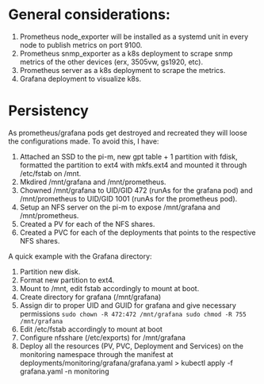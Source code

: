 # General considerations:

1. Prometheus node_exporter will be installed as a systemd unit in every node to publish metrics on port 9100.
2. Prometheus snmp_exporter as a k8s deployment to scrape snmp metrics of the other devices (erx, 3505vw, gs1920, etc).
3. Prometheus server as a k8s deployment to scrape the metrics.
4. Grafana deployment to visualize k8s.


# Persistency

As prometheus/grafana pods get destroyed and recreated they will loose the configurations made. To avoid this, I have:

  1. Attached an SSD to the pi-m, new gpt table + 1 partition with fdisk, formatted the partition to ext4 with mkfs.ext4 and mounted it through /etc/fstab on /mnt.
  2. Mkdired /mnt/grafana and /mnt/prometheus.
  3. Chowned /mnt/grafana to UID/GID 472 (runAs for the grafana pod) and /mnt/prometheus to UID/GID 1001 (runAs for the prometheus pod).
  4. Setup an NFS server on the pi-m to expose /mnt/grafana and /mnt/prometheus.
  5. Created a PV for each of the NFS shares.
  6. Created a PVC for each of the deployments that points to the respective NFS shares.

A quick example with the Grafana directory:

  1. Partition new disk.
  2. Format new partition to ext4.
  3. Mount to /mnt, edit fstab accordingly to mount at boot.
  4. Create directory for grafana (/mnt/grafana)
  5. Assign dir to proper UID and GUID for grafana and give necessary permissions
    ```
    sudo chown -R 472:472 /mnt/grafana
    sudo chmod -R 755 /mnt/grafana
    ```
  6. Edit /etc/fstab accordingly to mount at boot
  7. Configure nfsshare (/etc/exports) for /mnt/grafana
  8. Deploy all the resources (PV, PVC, Deployment and Services) on the monitoring namespace through the manifest at deployments/monitoring/grafana/grafana.yaml
    > kubectl apply -f grafana.yaml -n monitoring
